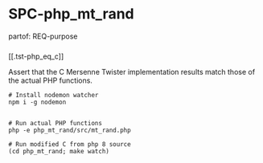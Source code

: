 # SPC-php_mt_rand
partof: REQ-purpose
###

[[.tst-php_eq_c]]

Assert that the C Mersenne Twister implementation results match those of the actual PHP functions.

```
# Install nodemon watcher
npm i -g nodemon


# Run actual PHP functions
php -e php_mt_rand/src/mt_rand.php

# Run modified C from php 8 source
(cd php_mt_rand; make watch)
```
